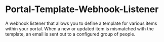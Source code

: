 # Portal-Template-Webhook-Listener
A webhook listener that allows you to define a template for various items within your portal. When a new or updated item is mismatched with the template, an email is sent out to a configured group of people.
